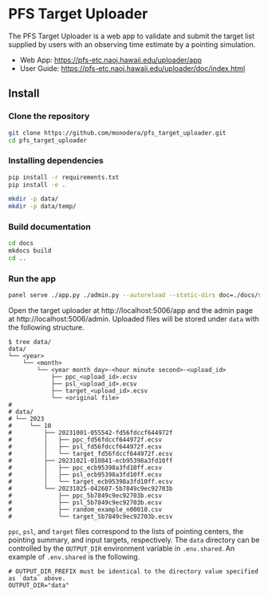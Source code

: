 # PFS Target Uploader

The PFS Target Uploader is a web app to validate and submit the target list supplied by users with an observing time estimate by a pointing simulation.

- Web App: https://pfs-etc.naoj.hawaii.edu/uploader/app
- User Guide: https://pfs-etc.naoj.hawaii.edu/uploader/doc/index.html

## Install

### Clone the repository

```sh
git clone https://github.com/monodera/pfs_target_uploader.git
cd pfs_target_uploader
```

### Installing dependencies

```sh
pip install -r requirements.txt
pip install -e .

mkdir -p data/
mkdir -p data/temp/
```


### Build documentation

```sh
cd docs
mkdocs build
cd ..
```

### Run the app

```sh
panel serve ./app.py ./admin.py --autoreload --static-dirs doc=./docs/site data=./data
```

Open the target uploader at http://localhost:5006/app and the admin page at http://localhost:5006/admin.
Uploaded files will be stored under `data` with the following structure.

```
$ tree data/
data/
└── <year>
    └── <month>
        └── <year month day>-<hour minute second>-<upload_id>
            ├── ppc_<upload_id>.ecsv
            ├── psl_<upload_id>.ecsv
            ├── target_<upload_id>.ecsv
            └── <original file>
#
# data/
# └── 2023
#     └── 10
#         ├── 20231001-055542-fd56fdccf644972f
#         │   ├── ppc_fd56fdccf644972f.ecsv
#         │   ├── psl_fd56fdccf644972f.ecsv
#         │   └── target_fd56fdccf644972f.ecsv
#         ├── 20231021-010841-ecb95398a3fd10ff
#         │   ├── ppc_ecb95398a3fd10ff.ecsv
#         │   ├── psl_ecb95398a3fd10ff.ecsv
#         │   └── target_ecb95398a3fd10ff.ecsv
#         └── 20231025-042607-5b7849c9ec92703b
#             ├── ppc_5b7849c9ec92703b.ecsv
#             ├── psl_5b7849c9ec92703b.ecsv
#             ├── random_example_n00010.csv
#             └── target_5b7849c9ec92703b.ecsv
```

`ppc`, `psl`, and `target` files correspond to the lists of pointing centers, the pointing summary, and input targets, respectively.
The `data` directory can be controlled by the `OUTPUT_DIR` environment variable in `.env.shared`. An example of `.env.shared` is the following.

```
# OUTPUT_DIR_PREFIX must be identical to the directory value specified as `data` above.
OUTPUT_DIR="data"
```
